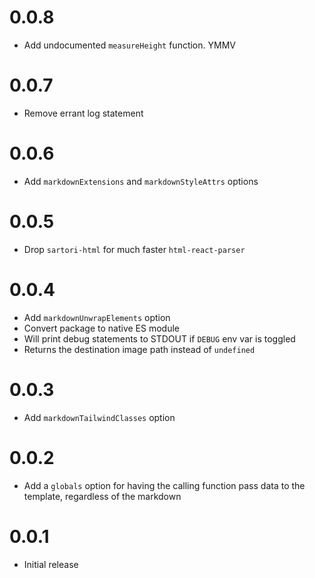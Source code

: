 # 0.0.8

- Add undocumented `measureHeight` function. YMMV

# 0.0.7

- Remove errant log statement

# 0.0.6

- Add `markdownExtensions` and `markdownStyleAttrs` options

# 0.0.5

- Drop `sartori-html` for much faster `html-react-parser`

# 0.0.4

- Add `markdownUnwrapElements` option
- Convert package to native ES module
- Will print debug statements to STDOUT if `DEBUG` env var is toggled
- Returns the destination image path instead of `undefined`

# 0.0.3

- Add `markdownTailwindClasses` option

# 0.0.2

- Add a `globals` option for having the calling function pass data to the
template, regardless of the markdown

# 0.0.1

- Initial release
